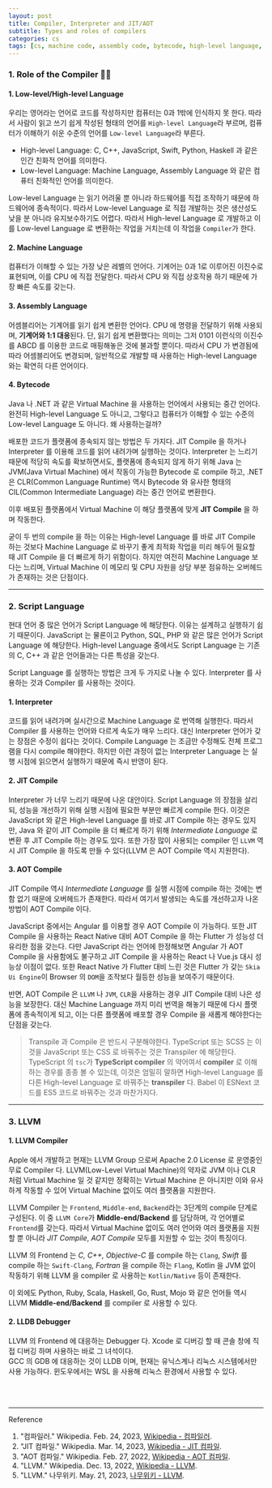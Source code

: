 ```yaml
---
layout: post
title: Compiler, Interpreter and JIT/AOT
subtitle: Types and roles of compilers
categories: cs
tags: [cs, machine code, assembly code, bytecode, high-level language, low-level language, script language, transpile, aot, jit, llvm, lldb]
---
```


### 1. Role of the Compiler 👩‍💻

#### 1. Low-level/High-level Language

우리는 영어라는 언어로 코드를 작성하지만 컴퓨터는 0과 1밖에 인식하지 못 한다. 따라서 사람이 읽고 쓰기 쉽게 작성된 형태의 언어를 
`High-level Language`라 부르며, 컴퓨터가 이해하기 쉬운 수준의 언어를 `Low-level Language`라 부른다.

- High-level Language: C, C++, JavaScript, Swift, Python, Haskell 과 같은 인간 친화적 언어를 의미한다.
- Low-level Language: Machine Language, Assembly Language 와 같은 컴퓨터 친화적인 언어를 의미한다.

Low-level Language 는 읽기 어려울 뿐 아니라 하드웨어를 직접 조작하기 때문에 하드웨어에 종속적이다. 따라서 Low-level Language 로 
직접 개발하는 것은 생산성도 낮을 분 아니라 유지보수하기도 어렵다. 따라서 High-level Language 로 개발하고 이를 Low-level Language 로 
변환하는 작업을 거치는데 이 작업을 `Compiler`가 한다.

#### 2. Machine Language

컴퓨터가 이해할 수 있는 가장 낮은 레벨의 언어다. 기계어는 0과 1로 이루어진 이진수로 표현되며, 이를 CPU 에 직접 전달한다. 따라서 CPU 와 
직접 상호작용 하기 때문에 가장 빠른 속도를 갖는다.

#### 3. Assembly Language

어셈블리어는 기계어를 읽기 쉽게 변환한 언어다. CPU 에 명령을 전달하기 위해 사용되며, **기계어와 1:1 대응**된다. 단, 읽기 쉽게 변환했다는 
의미는 그저 0101 이런식의 이진수를 ABCD 를 이용한 코드로 매핑해놓은 것에 불과할 뿐이다. 따라서 CPU 가 변경됨에 따라 어셈블리어도 변경되며, 
일반적으로 개발할 때 사용하는 High-level Language 와는 확연히 다른 언어이다.

#### 4. Bytecode

Java 나 .NET 과 같은 Virtual Machine 을 사용하는 언어에서 사용되는 중간 언어다. 완전히 High-level Language 도 아니고, 그렇다고 
컴퓨터가 이해할 수 있는 수준의 Low-level Language 도 아니다. 왜 사용하는걸까?

배포한 코드가 플랫폼에 종속되지 않는 방법은 두 가지다. JIT Compile 을 하거나 Interpreter 를 이용해 코드를 읽어 내려가며 실행하는 것이다. 
Interpreter 는 느리기 때문에 적당히 속도를 확보하면서도, 플랫폼에 종속되지 않게 하기 위해 Java 는 JVM(Java Virtual Machine) 에서 
작동이 가능한 Bytecode 로 compile 하고, .NET 은 CLR(Common Language Runtime) 역시 Bytecode 와 유사한 형태의 
CIL(Common Intermediate Language) 라는 중간 언어로 변환한다.

이후 배포된 플랫폼에서 Virtual Machine 이 해당 플랫폼에 맞게 **JIT Compile** 을 하며 작동한다.

굳이 두 번의 compile 을 하는 이유는 High-level Language 를 바로 JIT Compile 하는 것보다 Machine Language 로 바꾸기 좋게 
최적화 작업을 미리 해두어 필요할 때 JIT Compile 을 더 빠르게 하기 위함이다. 하지만 여전히 Machine Language 보다는 느리며, 
Virtual Machine 이 메모리 및 CPU 자원을 상당 부분 점유하는 오버헤드가 존재하는 것은 단점이다.

---

### 2. Script Language

현대 언어 중 많은 언어가 Script Language 에 해당한다. 이유는 설계하고 실행하기 쉽기 때문이다. JavaScript 는 물론이고 Python, SQL,
PHP 와 같은 많은 언어가 Script Language 에 해당한다. High-level Language 중에서도 Script Language 는 기존의 C, C++ 과 같은 
언어들과는 다른 특성을 갖는다.

Script Language 를 실행하는 방법은 크게 두 가지로 나눌 수 있다. Interpreter 를 사용하는 것과 Compiler 를 사용하는 것이다.

#### 1. Interpreter

코드를 읽어 내려가며 실시간으로 Machine Language 로 번역해 실행한다. 따라서 Compiler 를 사용하는 언어와 다르게 속도가 매우 느리다. 대신 
Interpreter 언어가 갖는 장점은 수정이 쉽다는 것이다. Compile Language 는 조금만 수정해도 전체 프로그램을 다시 compile 해야한다. 하지만 
이런 과정이 없는 Interpreter Language 는 실행 시점에 읽으면서 실행하기 때문에 즉시 반영이 된다.

#### 2. JIT Compile

Interpreter 가 너무 느리기 때문에 나온 대안이다. Script Language 의 장점을 살리되, 성능을 개선하기 위해 실행 시점에 필요한 부분만 
빠르게 compile 한다. 이것은 JavaScript 와 같은 High-level Language 를 바로 JIT Compile 하는 경우도 있지만, Java 와 같이 
JIT Compile 을 더 빠르게 하기 위해 *Intermediate Language* 로 변환 후 JIT Compile 하는 경우도 있다. 또한 가장 많이 사용되는 
compiler 인 `LLVM` 역시 JIT Compile 을 하도록 만들 수 있다(LLVM 은 AOT Compile 역시 지원한다).

#### 3. AOT Compile

JIT Compile 역시 *Intermediate Language* 를 실행 시점에 compile 하는 것에는 변함 없기 때문에 오버헤드가 존재한다. 따라서 여기서 
발생되는 속도를 개선하고자 나온 방법이 AOT Compile 이다.

JavaScript 중에서는 Angular 를 이용할 경우 AOT Compile 이 가능하다. 또한 JIT Compile 을 사용하는 React Native 대비 
AOT Compile 을 하는 Flutter 가 성능성 더 유리한 점을 갖는다. 다만 JavaScript 라는 언어에 한정해보면 Angular 가 AOT Compile 을 
사용함에도 불구하고 JIT Compile 을 사용하는 React 나 Vue.js 대시 성능상 이점이 없다. 또한 React Native 가 Flutter 대비 느린 것은 
Flutter 가 갖는 `Skia Ui Engine`이 Browser 의 `DOM`을 조작보다 월등한 성능을 보여주기 때문이다.

반면, AOT Compile 은 `LLVM` 나 `JVM`, `CLR`을 사용하는 경우 JIT Compile 대비 나은 성능을 보장한다. 대신 Machine Language 까지 
미리 번역을 해놓기 때문에 다시 플랫폼에 종속적이게 되고, 이는 다른 플랫폼에 배포할 경우 Compile 을 새롭게 해야한다는 단점을 갖는다.

> Transpile 과 Compile 은 반드시 구분해야한다. TypeScript 또는 SCSS 는 이것을 JavaScript 또는 CSS 로 바꿔주는 것은 Transpiler 
> 에 해당한다. TypeScript 의 `tsc`가 **TypeScript compiler** 의 약어여서 **compiler** 로 이해하는 경우를 종종 볼 수 있는데, 
> 이것은 엄밀히 말하면 High-level Language 를 다른 High-level Language 로 바꿔주는 **transpiler** 다. Babel 이 ESNext 
> 코드를 ES5 코드로 바꿔주는 것과 마찬가지다.

---

### 3. LLVM

#### 1. LLVM Compiler

Apple 에서 개발하고 현재는 LLVM Group 으로써 Apache 2.0 License 로 운영중인 무료 Compiler 다. 
LLVM(Low-Level Virtual Machine)의 약자로 JVM 이나 CLR 처럼 Virtual Machine 일 것 같지만 정확히는 Virtual Machine 은 
아니지만 이와 유사하게 작동할 수 있어 Virtual Machine 없이도 여러 플랫폼을 지원한다.

LLVM Compiler 는 `Frontend`, `Middle-end`, `Backend`라는 3단계의 compile 단계로 구성된다. 이 중 `LLVM Core`가 
**Middle-end/Backend** 를 담당하며, 각 언어별로 `Frontend`를 갖는다. 따라서 Virtual Machine 없이도 여러 언어와 여러 플랫폼을 
지원할 뿐 아니라 *JIT Compile*, *AOT Compile* 모두를 지원할 수 있는 것이 특징이다.

LLVM 의 Frontend 는 *C, C++, Objective-C* 를 compile 하는 `Clang`, *Swift* 를 compile 하는 `Swift-Clang`, 
*Fortran* 을 compile 하는 `Flang`, Kotlin 을 JVM 없이 작동하기 위해 LLVM 을 compiler 로 사용하는 `Kotlin/Native` 등이 
존재한다.

이 외에도 Python, Ruby, Scala, Haskell, Go, Rust, Mojo 와 같은 언어들 역시 LLVM **Middle-end/Backend** 를 compiler 로 
사용할 수 있다.

#### 2. LLDB Debugger

LLVM 의 Frontend 에 대응하는 Debugger 다. Xcode 로 디버깅 할 때 콘솔 창에 직접 디버깅 하며 사용하는 바로 그 녀석이다.  
GCC 의 GDB 에 대응하는 것이 LLDB 이며, 현재는 유닉스계나 리눅스 시스템에서만 사용 가능하다. 윈도우에서는 WSL 을 사용해 리눅스 환경에서 
사용할 수 있다.

<br><br>

---
Reference

1. "컴파일러." Wikipedia. Feb. 24, 2023, [Wikipedia - 컴파일러](https://ko.wikipedia.org/wiki/컴파일러).
2. "JIT 컴파일." Wikipedia. Mar. 14, 2023, [Wikipedia - JIT 컴파일](https://ko.wikipedia.org/wiki/JIT_컴파일).
3. "AOT 컴파일." Wikipedia. Feb. 27, 2022, [Wikipedia - AOT 컴파일](https://ko.wikipedia.org/wiki/AOT_컴파일).
4. "LLVM." Wikipedia. Dec. 13, 2022, [Wikipedia - LLVM](https://ko.wikipedia.org/wiki/LLVM).
5. "LLVM." 나무위키. May. 21, 2023, [나무위키 - LLVM](https://namu.wiki/w/LLVM).
